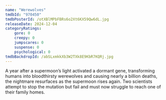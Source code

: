 ```yaml
---
name: "Werewolves"
tmdbId: "970450"
tmdbPosterId: /otXBlMPbFBRs6o2Xt6KX59Qw6dL.jpg
releaseDate: 2024-12-04
categoryRatings:
    gore: 0
    creepy: 0
    jumpscares: 0
    suspense: 0
    psychological: 0
tmdbBackdropId: /abSLxmkkXb3W2TXk8E9KbR7KQRj.jpg
---
```

A year after a supermoon’s light activated a dormant gene, transforming humans into bloodthirsty werewolves and causing nearly a billion deaths, the nightmare resurfaces as the supermoon rises again. Two scientists attempt to stop the mutation but fail and must now struggle to reach one of their family homes.
